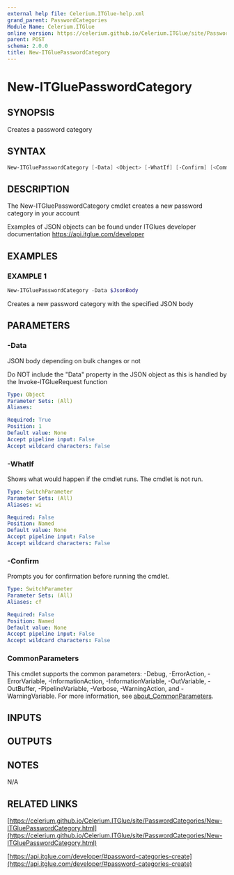 ```yaml
---
external help file: Celerium.ITGlue-help.xml
grand_parent: PasswordCategories
Module Name: Celerium.ITGlue
online version: https://celerium.github.io/Celerium.ITGlue/site/PasswordCategories/New-ITGluePasswordCategory.html
parent: POST
schema: 2.0.0
title: New-ITGluePasswordCategory
---
```


# New-ITGluePasswordCategory

## SYNOPSIS
Creates a password category

## SYNTAX

```powershell
New-ITGluePasswordCategory [-Data] <Object> [-WhatIf] [-Confirm] [<CommonParameters>]
```

## DESCRIPTION
The New-ITGluePasswordCategory cmdlet creates a new password category
in your account

Examples of JSON objects can be found under ITGlues developer documentation
    https://api.itglue.com/developer

## EXAMPLES

### EXAMPLE 1
```powershell
New-ITGluePasswordCategory -Data $JsonBody
```

Creates a new password category with the specified JSON body

## PARAMETERS

### -Data
JSON body depending on bulk changes or not

Do NOT include the "Data" property in the JSON object as this is handled
by the Invoke-ITGlueRequest function

```yaml
Type: Object
Parameter Sets: (All)
Aliases:

Required: True
Position: 1
Default value: None
Accept pipeline input: False
Accept wildcard characters: False
```

### -WhatIf
Shows what would happen if the cmdlet runs.
The cmdlet is not run.

```yaml
Type: SwitchParameter
Parameter Sets: (All)
Aliases: wi

Required: False
Position: Named
Default value: None
Accept pipeline input: False
Accept wildcard characters: False
```

### -Confirm
Prompts you for confirmation before running the cmdlet.

```yaml
Type: SwitchParameter
Parameter Sets: (All)
Aliases: cf

Required: False
Position: Named
Default value: None
Accept pipeline input: False
Accept wildcard characters: False
```

### CommonParameters
This cmdlet supports the common parameters: -Debug, -ErrorAction, -ErrorVariable, -InformationAction, -InformationVariable, -OutVariable, -OutBuffer, -PipelineVariable, -Verbose, -WarningAction, and -WarningVariable. For more information, see [about_CommonParameters](http://go.microsoft.com/fwlink/?LinkID=113216).

## INPUTS

## OUTPUTS

## NOTES
N/A

## RELATED LINKS

[https://celerium.github.io/Celerium.ITGlue/site/PasswordCategories/New-ITGluePasswordCategory.html](https://celerium.github.io/Celerium.ITGlue/site/PasswordCategories/New-ITGluePasswordCategory.html)

[https://api.itglue.com/developer/#password-categories-create](https://api.itglue.com/developer/#password-categories-create)

